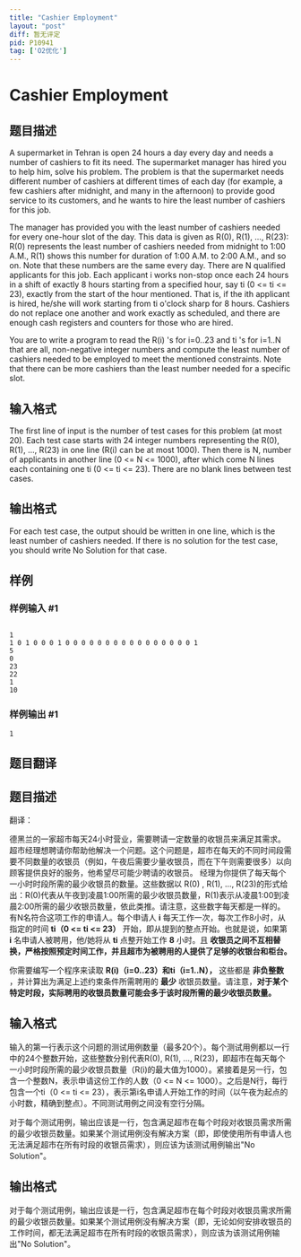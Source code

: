 ```yaml
---
title: "Cashier Employment"
layout: "post"
diff: 暂无评定
pid: P10941
tag: ['O2优化']
---
```

# Cashier Employment
## 题目描述

A supermarket in Tehran is open 24 hours a day every day and needs a number of cashiers to fit its need. The supermarket manager has hired you to help him, solve his problem. The problem is that the supermarket needs different number of cashiers at different times of each day (for example, a few cashiers after midnight, and many in the afternoon) to provide good service to its customers, and he wants to hire the least number of cashiers for this job.

The manager has provided you with the least number of cashiers needed for every one-hour slot of the day. This data is given as R(0), R(1), ..., R(23): R(0) represents the least number of cashiers needed from midnight to 1:00 A.M., R(1) shows this number for duration of 1:00 A.M. to 2:00 A.M., and so on. Note that these numbers are the same every day. There are N qualified applicants for this job. Each applicant i works non-stop once each 24 hours in a shift of exactly 8 hours starting from a specified hour, say ti (0 <= ti <= 23), exactly from the start of the hour mentioned. That is, if the ith applicant is hired, he/she will work starting from ti o'clock sharp for 8 hours. Cashiers do not replace one another and work exactly as scheduled, and there are enough cash registers and counters for those who are hired.

You are to write a program to read the R(i) 's for i=0..23 and ti 's for i=1..N that are all, non-negative integer numbers and compute the least number of cashiers needed to be employed to meet the mentioned constraints. Note that there can be more cashiers than the least number needed for a specific slot.

## 输入格式

The first line of input is the number of test cases for this problem (at most 20). Each test case starts with 24 integer numbers representing the R(0), R(1), ..., R(23) in one line (R(i) can be at most 1000). Then there is N, number of applicants in another line (0 <= N <= 1000), after which come N lines each containing one ti (0 <= ti <= 23). There are no blank lines between test cases.

## 输出格式

For each test case, the output should be written in one line, which is the least number of cashiers needed. If there is no solution for the test case, you should write No Solution for that case.
## 样例

### 样例输入 #1
```

1 
1 0 1 0 0 0 1 0 0 0 0 0 0 0 0 0 0 0 0 0 0 0 0 1 
5
0
23
22
1
10
```
### 样例输出 #1
```
1
```
## 题目翻译

## 题目描述
翻译：

德黑兰的一家超市每天24小时营业，需要聘请一定数量的收银员来满足其需求。超市经理想聘请你帮助他解决一个问题。这个问题是，超市在每天的不同时间段需要不同数量的收银员（例如，午夜后需要少量收银员，而在下午则需要很多）以向顾客提供良好的服务，他希望尽可能少聘请的收银员。
经理为你提供了每天每个一小时时段所需的最少收银员的数量。这些数据以 R(0) , R(1), ..., R(23)的形式给出：R(0)代表从午夜到凌晨1:00所需的最少收银员数量，R(1)表示从凌晨1:00到凌晨2:00所需的最少收银员数量，依此类推。请注意，这些数字每天都是一样的。有N名符合这项工作的申请人。每个申请人 **i** 每天工作一次，每次工作8小时，从指定的时间 **ti（0 <= ti <= 23）** 开始，即从提到的整点开始。也就是说，如果第 **i** 名申请人被聘用，他/她将从 **ti** 点整开始工作 **8** 小时。且 **收银员之间不互相替换，严格按照预定时间工作，并且超市为被聘用的人提供了足够的收银台和柜台。**

你需要编写一个程序来读取 **R(i)（i=0..23）和ti（i=1..N），** 这些都是 **非负整数** ，并计算出为满足上述约束条件所需聘用的 **最少** 收银员数量。请注意，**对于某个特定时段，实际聘用的收银员数量可能会多于该时段所需的最少收银员数量。**
## 输入格式
输入的第一行表示这个问题的测试用例数量（最多20个）。每个测试用例都以一行中的24个整数开始，这些整数分别代表R(0), R(1), ..., R(23)，即超市在每天每个一小时时段所需的最少收银员数量（R(i)的最大值为1000）。紧接着是另一行，包含一个整数N，表示申请这份工作的人数（0 <= N <= 1000）。之后是N行，每行包含一个ti（0 <= ti <= 23），表示第i名申请人开始工作的时间（以午夜为起点的小时数，精确到整点）。不同测试用例之间没有空行分隔。

对于每个测试用例，输出应该是一行，包含满足超市在每个时段对收银员需求所需的最少收银员数量。如果某个测试用例没有解决方案（即，即使使用所有申请人也无法满足超市在所有时段的收银员需求），则应该为该测试用例输出"No Solution"。
## 输出格式
对于每个测试用例，输出应该是一行，包含满足超市在每个时段对收银员需求所需的最少收银员数量。如果某个测试用例没有解决方案（即，无论如何安排收银员的工作时间，都无法满足超市在所有时段的收银员需求），则应该为该测试用例输出"No Solution"。
